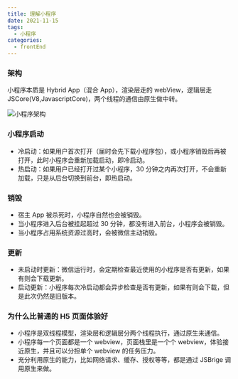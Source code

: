 ```yaml
---
title: 理解小程序
date: 2021-11-15
tags:
  - 小程序
categories:
  - frontEnd
---
```


### 架构

小程序本质是 Hybrid App（混合 App），渲染层走的 webView，逻辑层走 JSCore(V8,JavascriptCore)，两个线程的通信由原生做中转。

<!-- more -->

![小程序架构](https://pic1.zhimg.com/v2-577d754f01920923e08ab03f3e43f5f0_r.jpg)

### 小程序启动

- 冷启动：如果用户首次打开（届时会先下载小程序包），或小程序销毁后再被打开，此时小程序会重新加载启动，即冷启动。
- 热启动：如果用户已经打开过某个小程序，30 分钟之内再次打开，不会重新加载，只是从后台切换到前台，即热启动。

### 销毁

- 宿主 App 被杀死时，小程序自然也会被销毁。
- 当小程序进入后台被挂起超过 30 分钟，都没有进入前台，小程序会被销毁。
- 当小程序占用系统资源过高时，会被微信主动销毁。

### 更新

- 未启动时更新：微信运行时，会定期检查最近使用的小程序是否有更新，如果有则会下载更新。
- 启动更新：小程序每次冷启动都会异步检查是否有更新，如果有则会下载，但是此次仍然是旧版本。

### 为什么比普通的 H5 页面体验好

- 小程序是双线程模型，渲染层和逻辑层分两个线程执行，通过原生来通信。
- 小程序每一个页面都是一个 webview，页面栈里是一个个 webview，体验接近原生，并且可以分担单个 webview 的任务压力。
- 充分利用原生的能力，比如网络请求、缓存、授权等等，都是通过 JSBrige 调用原生来做。
